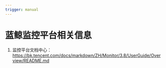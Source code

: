 ```yaml
---
trigger: manual
---
```

# 蓝鲸监控平台相关信息

1. 监控平台文档中心：https://bk.tencent.com/docs/markdown/ZH/Monitor/3.8/UserGuide/Overview/README.md 